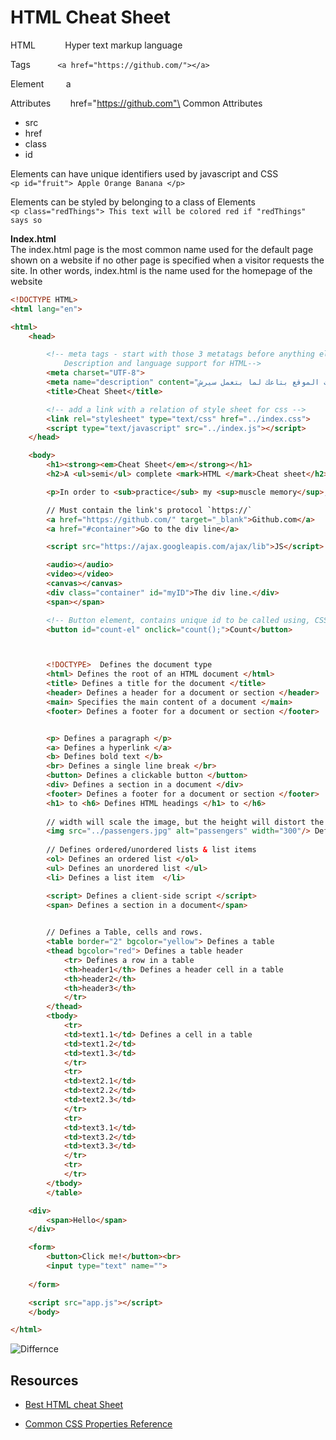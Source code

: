 # HTML Cheat Sheet

HTML &nbsp; &nbsp; &nbsp; &nbsp; &nbsp; &nbsp;Hyper text markup language

Tags   &nbsp;  &nbsp; &nbsp; &nbsp; &nbsp; ```<a href="https://github.com/"></a>```

Element &nbsp; &nbsp; &nbsp; &nbsp;   a

Attributes &nbsp; &nbsp; &nbsp; &nbsp;href="https://github.com"\
Common Attributes

- src
- href
- class
- id

Elements can have unique identifiers used by javascript and CSS\
 ```<p id="fruit"> Apple Orange Banana </p>```

Elements can be styled by belonging to a class of Elements\
```<p class="redThings"> This text will be colored red if "redThings" says so```

**Index.html**\
The index.html page is the most common name used for the default page shown on a website if no other page is specified when a visitor requests the site. In other words, index.html is the name used for the homepage of the website

```HTML
<!DOCTYPE HTML>
<html lang="en">

<html>
    <head>

        <!-- meta tags - start with those 3 metatags before anything else
            Description and language support for HTML-->
        <meta charset="UTF-8">
        <meta name="description" content="الوصف اللى بيظهر تحت الموقع بتاعك لما بتعمل سيرش">
        <title>Cheat Sheet</title>

        <!-- add a link with a relation of style sheet for css -->
        <link rel="stylesheet" type="text/css" href="../index.css">
        <script type="text/javascript" src="../index.js"></script>
    </head>

    <body>
        <h1><strong><em>Cheat Sheet</em></strong></h1>
        <h2>A <ul>semi</ul> complete <mark>HTML </mark>Cheat sheet</h2>

        <p>In order to <sub>practice</sub> my <sup>muscle memory</sup>, I'll try to remember as much as possible, from HTML, Tags, Elements & Attributes.</p>

        // Must contain the link's protocol `https://`
        <a href="https://github.com/" target="_blank">Github.com</a>
        <a href="#container">Go to the div line</a>

        <script src="https://ajax.googleapis.com/ajax/lib">JS</script>

        <audio></audio>
        <video></video>
        <canvas></canvas>
        <div class="container" id="myID">The div line.</div>
        <span></span>

        <!-- Button element, contains unique id to be called using, CSS or javascript, and contains count() function which will be called when the button is clicked -->
        <button id="count-el" onclick="count();">Count</button>



        <!DOCTYPE>  Defines the document type
        <html> Defines the root of an HTML document </html>
        <title> Defines a title for the document </title>
        <header> Defines a header for a document or section </header>
        <main> Specifies the main content of a document </main>
        <footer> Defines a footer for a document or section </footer>


        <p> Defines a paragraph </p>
        <a> Defines a hyperlink </a>
        <b> Defines bold text </b>
        <br> Defines a single line break </br>
        <button> Defines a clickable button </button>
        <div> Defines a section in a document </div>
        <footer> Defines a footer for a document or section </footer>
        <h1> to <h6> Defines HTML headings </h1> to </h6>
        
        // width will scale the image, but the height will distort the image.
        <img src="../passengers.jpg" alt="passengers" width="300"/> Defines an image
        
        // Defines ordered/unordered lists & list items
        <ol> Defines an ordered list </ol>
        <ul> Defines an unordered list </ul>
        <li> Defines a list item  </li>

        <script> Defines a client-side script </script>
        <span> Defines a section in a document</span>
        

        // Defines a Table, cells and rows.
        <table border="2" bgcolor="yellow"> Defines a table
        <thead bgcolor="red"> Defines a table header
            <tr> Defines a row in a table
            <th>header1</th> Defines a header cell in a table 
            <th>header2</th>
            <th>header3</th>
            </tr>
        </thead>
        <tbody>
            <tr>
            <td>text1.1</td> Defines a cell in a table
            <td>text1.2</td>
            <td>text1.3</td>
            </tr>
            <tr>
            <td>text2.1</td>
            <td>text2.2</td>
            <td>text2.3</td>
            </tr>
            <tr>
            <td>text3.1</td>
            <td>text3.2</td>
            <td>text3.3</td>
            </tr>
            <tr>
            </tr>
        </tbody>
        </table>

    <div>
        <span>Hello</span>
    </div>

    <form>
        <button>Click me!</button><br>
        <input type="text" name="">
        
    </form>

    <script src="app.js"></script>
    </body>

</html>

```

![Differnce](https://i1.wp.com/www.differencebetween.com/wp-content/uploads/2018/02/Difference-Between-Block-and-Inline-Elements-fig-1.png?w=567&ssl=1)

## Resources

- [Best HTML cheat Sheet](https://htmlcheatsheet.com/)

- [Common CSS Properties Reference](https://developer.mozilla.org/en-US/docs/Web/CSS/CSS_Properties_Reference)
